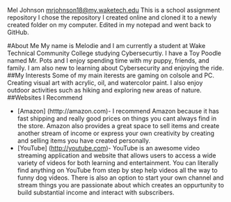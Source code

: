 
Mel Johnson
mrjohnson18@my.waketech.edu
This is a school assignment repository
I chose the repository I created online and cloned it to a newly created folder on my computer. Edited in my notepad and went back to GitHub.

#About Me
My name is Melodie and I am currently a student at Wake Technical Community College studying Cybersecurtiy. I have a Toy Poodle named Mr. Pots and I enjoy spending time with my puppy, friends, and family. I am also new to learning about Cybersecurity and enjoying the ride.
##My Interests
Some of my main iterests are gaming on colsole and PC. Creating visual art with acrylic, oil, and watercolor paint. I also enjoy outdoor activities such as hiking and exploring new areas of nature. 
##Websites I Recommend
  - [Amazon] (htttp://amazon.com)- I recommend Amazon because it has fast shipping and really good prices on things you cant always find in the store. Amazon also provides a great space to sell items and create another stream of income or express your own creativity by creating and selling items you have created personally.
  - [YouTube] (http://youtube.com)- YouTube is an awesome video streaming application and website that allows users to access a wide variety of videos for both learning and entertainment. You can literally find anything on YouTube from step by step help videos all the way to funny dog videos. There is also an option to start your own channel and stream things you are passionate about which creates an oppurtunity to build substantial income and interact with subscribers.


